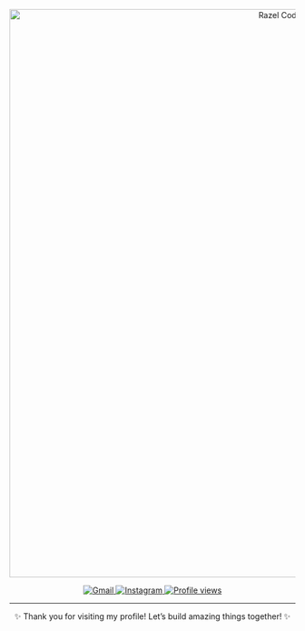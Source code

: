<p align="center">
  <img src="https://i.pinimg.com/1200x/84/a0/11/84a011a5b34cdfdc99747c8955b6d156.jpg" width="1000" alt="Razel Coding Banner" />
</p>


<p align="center">
  <a href="mailto:razeltamtia21@email.com">
    <img src="https://img.shields.io/badge/Gmail-D14836?style=flat&logo=gmail&logoColor=white" alt="Gmail" />
  </a>
  <a href="https://www.instagram.com/rzlmcl21">
    <img src="https://img.shields.io/badge/Instagram-E4405F?style=flat&logo=instagram&logoColor=white" alt="Instagram" />
  </a>
  <a href="https://github.com/razeltamtia21">
    <img src="https://komarev.com/ghpvc/?username=razeltamtia21&label=Profile+Views&color=0e75b6&style=flat" alt="Profile views" />
  </a>
</p>

---

<p align="center">✨ Thank you for visiting my profile! Let’s build amazing things together! ✨</p>
